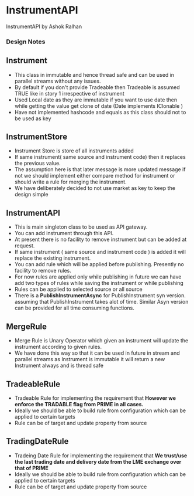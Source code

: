 # InstrumentAPI

InstrumentAPI by Ashok Ralhan

### Design Notes

 ## Instrument
 * This class in immutable and hence thread safe and can be used in parallel streams without any issues.
 * By default if you don't provide Tradeable then Tradeable is assumed TRUE like in story 1 irrespective of instrument
 * Used Local date as they are immutable if you want to use date then while getting the value get clone of date (Date implements IClonable )
 * Have not implemented hashcode and equals as this class should not to be used as key
 
 ## InstrumentStore
 * Instrument Store is store of all instruments added
 * If same instrument( same source and instrument code) then it replaces the previous value.
 * The assumption here is that later message is more updated message if not we should implement either compare method for instrument or should write a rule for merging the instrument.
 * We have deliberately decided to not use market as key to keep the design simple
 
 ## InstrumentAPI
 * This is main singleton class to be used as API gateway.
 * You can add instrument through this API.
 * At present there is no facility to remove instrument but can be added at request.
 * If same instrument ( same source and instrument code ) is added it will replace the existing instrument.
 * You can add rule which will be applied before publishing. Presently no facility to remove rules.
 * For now rules are applied only while publishing in future we can have add two types of rules while saving the instrument or while publishing
 * Rules can be applied to selected source or all source
 * There is a <b>PublishInstrumentAsync</b> for PublishInstrument syn version. assuming that PublishInstrument takes alot of time. Similar Asyn version can be provided for all time consuming functions.

 ## MergeRule
 * Merge Rule is Unary Operator which given an instrument will update the instrument according to given rules.
 * We have done this way so that it can be used in future in stream and parallel streams as Instrument is immutable it will return a new Instrument always and is thread safe
 
 ## TradeableRule
 * Tradeable Rule for implementing the requirement that <b>However we enforce the TRADABLE flag from PRIME in all cases.</b>
 * Ideally we should be able to build rule from configuration which can be applied to certain targets
 * Rule can be of target and update property from source
 
 ## TradingDateRule
 * Tradeing Date Rule for implementing the requirement that <b>We trust/use the last trading date and delivery date from the LME exchange over that of PRIME</b>
 * Ideally we should be able to build rule from configuration which can be applied to certain targets
 * Rule can be of target and update property from source
